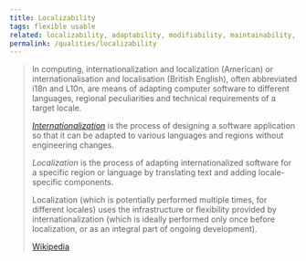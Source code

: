 ```yaml
---
title: Localizability
tags: flexible usable
related: localizability, adaptability, modifiability, maintainability, internationalization
permalink: /qualities/localizability
---
```



>In computing, internationalization and localization (American) or internationalisation and localisation (British English), often abbreviated i18n and L10n, are means of adapting computer software to different languages, regional peculiarities and technical requirements of a target locale.
>
>[_Internationalization_](/qualities/localizability) is the process of designing a software application so that it can be adapted to various languages and regions without engineering changes. 
>
>_Localization_ is the process of adapting internationalized software for a specific region or language by translating text and adding locale-specific components.
>
>Localization (which is potentially performed multiple times, for different locales) uses the infrastructure or flexibility provided by internationalization (which is ideally performed only once before localization, or as an integral part of ongoing development).
>
>[Wikipedia](https://en.wikipedia.org/wiki/Internationalization_and_localization)


